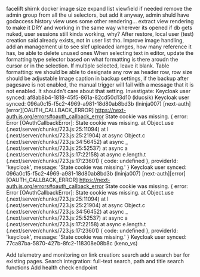 facelift
shirnk docker image size
expand list viewfield if needed
remove the admin group from all the ui selectors, but add it anyway, admin shuld have godaccess
history view uses some other rendering... extract view rendering to make it DRY and working in the same way wherever its opened
if db gets nuked, user sessions still kinda working, why?
After restore, local user (test) creation said already exists, not in user list tho.
Improve image handling, add an management ui to see slef uploaded iamges, how many reference it has, be able to delete unused ones
When selecting text in editor, update the formatting type selector based on what formatting is there aroudn the cursor or in the selection. If multiple selected, leave it blank.
Table formatting: we should be able to designate any row as header row, row size should be adjustable
Image caption
in backup settings, if the backup after pagesave is not enabled, the manual trigger will fail with a message that it is not enabled. It shouldn't care about that setting.
Investigate:
    Keycloak user synced: af8ab8b4-1818-45f5-861a-82cd50d13d10 (klucsik)
    Keycloak user synced: 096a0c15-f5c2-4969-a981-18d80ab8bd3b (lninja007)
    [next-auth][error][OAUTH_CALLBACK_ERROR] 
    https://next-auth.js.org/errors#oauth_callback_error State cookie was missing. {
    error: Error [OAuthCallbackError]: State cookie was missing.
        at Object.use (.next/server/chunks/723.js:25:11094)
        at l (.next/server/chunks/723.js:25:21904)
        at async Object.c (.next/server/chunks/723.js:34:56452)
        at async _ (.next/server/chunks/723.js:25:52537)
        at async a (.next/server/chunks/723.js:17:22158)
        at async e.length.t (.next/server/chunks/723.js:17:23601) {
        code: undefined
    },
    providerId: 'keycloak',
    message: 'State cookie was missing.'
    }
    Keycloak user synced: 096a0c15-f5c2-4969-a981-18d80ab8bd3b (lninja007)
    [next-auth][error][OAUTH_CALLBACK_ERROR] 
    https://next-auth.js.org/errors#oauth_callback_error State cookie was missing. {
    error: Error [OAuthCallbackError]: State cookie was missing.
        at Object.use (.next/server/chunks/723.js:25:11094)
        at l (.next/server/chunks/723.js:25:21904)
        at async Object.c (.next/server/chunks/723.js:34:56452)
        at async _ (.next/server/chunks/723.js:25:52537)
        at async a (.next/server/chunks/723.js:17:22158)
        at async e.length.t (.next/server/chunks/723.js:17:23601) {
        code: undefined
    },
    providerId: 'keycloak',
    message: 'State cookie was missing.'
    }
    Keycloak user synced: 77ca87ba-5870-427b-8fc2-118308e08b8c (keno_vs)

Add telemetry and monitoring
on link creation: search  add a search bar for existing pages.
Search integration: full-text search, path and title search functions
Add health check endpoint